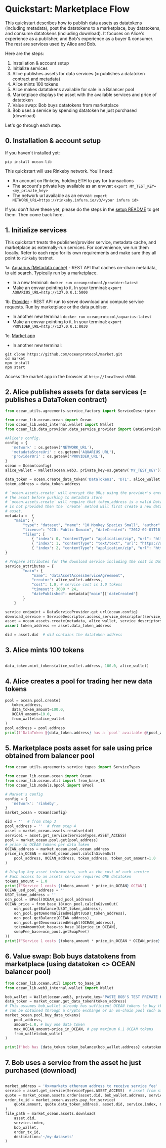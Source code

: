 # Quickstart: Marketplace Flow

This quickstart describes how to publish data assets as datatokens (including metadata), post the datatokens to a marketplace, buy datatokens, and consume datatokens (including download). It focuses on Alice's experience as a publisher, and Bob's experience as a buyer & consumer. The rest are services used by Alice and Bob.

Here are the steps:
1. Installation & account setup
1. Initialize services 
1. Alice publishes assets for data services (= publishes a datatoken contract and metadata)
1. Alice mints 100 tokens
1. Alice makes datatokens available for sale in a Balancer pool
1. Marketplace displays the asset with the available services and price of datatoken
1. Value swap: Bob buys datatokens from marketplace
1. Bob uses a service by spending datatoken he just purchased (download)

Let's go through each step.

## 0. Installation & account setup

If you haven't installed yet:
```console
pip install ocean-lib
```

This quickstart will use Rinkeby network. You'll need:
* An account on Rinkeby, holding ETH to pay for transactions
* The account's private key available as an envvar: `export MY_TEST_KEY=<my_private_key>`
* The network url available as an envvar: `export NETWORK_URL=https://rinkeby.infura.io/v3/<your infura id>`

If you don't have these yet, please do the steps in the [setup README](setup.md) to get them. Then come back here.

## 1. Initialize services

This quickstart treats the publisher/provider service, metadata cache, and marketplace as 
externally-run services. For convenience, we run them locally. Refer to each repo for 
its own requirements and make sure they all point to `rinkeby` testnet.

1a. [Aquarius (Metadata cache)](https://github.com/oceanprotocol/aquarius) - REST API that caches on-chain metadata, to aid search. Typically run by a marketplace.
* In a new terminal: `docker run oceanprotocol/provider:latest`
* Make an envvar pointing to it. In your terminal: `export AQUARIUS_URL=http://127.0.0.1:5000`

1b. [Provider](https://github.com/oceanprotocol/provider) - REST API run to serve download and compute service requests. Run by marketplace or the data publiser.
* In another new terminal: `docker run oceanprotocol/aquarius:latest`
* Make an envvar pointing to it. In your terminal: `export PROVIDER_URL=http://127.0.0.1:8030`

1c. [Market app](https://github.com/oceanprotocol/market)
* In another new terminal:
```
git clone https://github.com/oceanprotocol/market.git
cd market
npm install
npm start
```
Access the market app in the browser at `http://localhost:8000`.

## 2. Alice publishes assets for data services (= publishes a DataToken contract)

```python
from ocean_utils.agreements.service_factory import ServiceDescriptor

from ocean_lib.ocean.ocean import Ocean
from ocean_lib.web3_internal.wallet import Wallet
from ocean_lib.data_provider.data_service_provider import DataServiceProvider

#Alice's config.  
config = {
   'network' : os.getenv('NETWORK_URL'),
   'metadataStoreUri' : os.getenv('AQUARIUS_URL'),
   'providerUri' : os.getenv('PROVIDER_URL'),
}
ocean = Ocean(config)
alice_wallet = Wallet(ocean.web3, private_key=os.getenv('MY_TEST_KEY')) 

data_token = ocean.create_data_token('DataToken1', 'DT1', alice_wallet, blob=ocean.config.metadata_store_url)
token_address = data_token.address

# `ocean.assets.create` will encrypt the URLs using the provider's encrypt service endpoint and update 
# the asset before pushing to metadata store
# `ocean.assets.create` will require that token_address is a valid DataToken contract address, unless token_address
# is not provided then the `create` method will first create a new data token and use it in the new
# asset.
metadata =  {
    "main": {
        "type": "dataset", "name": "10 Monkey Species Small", "author": "Mario", 
        "license": "CC0: Public Domain", "dateCreated": "2012-02-01T10:55:11Z", 
        "files": [
            { "index": 0, "contentType": "application/zip", "url": "https://s3.amazonaws.com/datacommons-seeding-us-east/10_Monkey_Species_Small/assets/training.zip"},
            { "index": 1, "contentType": "text/text", "url": "https://s3.amazonaws.com/datacommons-seeding-us-east/10_Monkey_Species_Small/assets/monkey_labels.txt"},
            { "index": 2, "contentType": "application/zip", "url": "https://s3.amazonaws.com/datacommons-seeding-us-east/10_Monkey_Species_Small/assets/validation.zip"}]}
}

# Prepare attributes for the download service including the cost in DataTokens
service_attributes = {
        "main": {
            "name": "dataAssetAccessServiceAgreement",
            "creator": alice_wallet.address,
            "cost": 1.0, # service cost is 1.0 tokens 
            "timeout": 3600 * 24,
            "datePublished": metadata["main"]['dateCreated']
        }
    }

service_endpoint = DataServiceProvider.get_url(ocean.config)
download_service = ServiceDescriptor.access_service_descriptor(service_attributes, service_endpoint)
asset = ocean.assets.create(metadata, alice_wallet, service_descriptors=[download_service], data_token_address=token_address)
assert token_address == asset.data_token_address

did = asset.did  # did contains the datatoken address
```

## 3. Alice mints 100 tokens

```python

data_token.mint_tokens(alice_wallet.address, 100.0, alice_wallet)
```

## 4. Alice creates a pool for trading her new data tokens

```python
pool = ocean.pool.create(
   token_address,
   data_token_amount=100.0,
   OCEAN_amount=10.0,
   from_wallet=alice_wallet
)
pool_address = pool.address
print(f'DataToken @{data_token.address} has a `pool` available @{pool_address}')
```

## 5. Marketplace posts asset for sale using price obtained from balancer pool

```python
from ocean_utils.agreements.service_types import ServiceTypes

from ocean_lib.ocean.ocean import Ocean
from ocean_lib.ocean.util import from_base_18
from ocean_lib.models.bpool import BPool

# Market's config
config = {
   'network': 'rinkeby',
}
market_ocean = Ocean(config)

did = ''  # from step 3
pool_address = ''  # from step 4
asset = market_ocean.assets.resolve(did)
service1 = asset.get_service(ServiceTypes.ASSET_ACCESS)
pool = market_ocean.pool.get(pool_address)
# price in OCEAN tokens per data token
OCEAN_address = market_ocean.pool.ocean_address
price_in_OCEAN = market_ocean.pool.calcInGivenOut(
    pool_address, OCEAN_address, token_address, token_out_amount=1.0
)

# Display key asset information, such as the cost of each service
# Each access to an assets service requires ONE datatoken
tokens_amount = 1.0
print(f"Service 1 costs {tokens_amount * price_in_OCEAN} OCEAN")
OCEAN_usd_pool_address = ''
USDT_token_address = ''
ocn_pool = BPool(OCEAN_usd_pool_address)
OCEAN_price = from_base_18(ocn_pool.calcInGivenOut(
    ocn_pool.getBalance(USDT_token_address), 
    ocn_pool.getDenormalizedWeight(USDT_token_address),
    ocn_pool.getBalance(OCEAN_address), 
    ocn_pool.getDenormalizedWeight(OCEAN_address),
    tokenAmountOut_base=to_base_18(price_in_OCEAN),
    swapFee_base=ocn_pool.getSwapFee()
))
print(f"Service 1 costs {tokens_amount * price_in_OCEAN * OCEAN_price} USD")
```

## 6. Value swap: Bob buys datatokens from marketplace (using datatoken <> OCEAN balancer pool)

```python
from ocean_lib.ocean.util import to_base_18
from ocean_lib.web3_internal.wallet import Wallet

bob_wallet = Wallet(ocean.web3, private_key="PASTE BOB'S TEST PRIVATE KEY HERE")
data_token = market_ocean.get_data_token(token_address)
# This assumes bob_wallet already has sufficient OCEAN tokens to buy the data token. OCEAN tokens 
# can be obtained through a crypto exchange or an on-chain pool such as balancer or uniswap
market_ocean.pool.buy_data_tokens(
    pool_address, 
    amount=1.0, # buy one data token
    max_OCEAN_amount=price_in_OCEAN, # pay maximum 0.1 OCEAN tokens
    from_wallet=bob_wallet
)

print(f'bob has {data_token.token_balance(bob_wallet.address} datatokens.')
```
   
## 7. Bob uses a service from the asset he just purchased (download)

```python

market_address = '0x<markets ethereum address to receive service fee'
service = asset.get_service(ServiceTypes.ASSET_ACCESS)  # asset from step 5
quote = market_ocean.assets.order(asset.did, bob_wallet.address, service_index=service.index)
order_tx_id = market_ocean.assets.pay_for_service(
    quote.amount, quote.data_token_address, asset.did, service.index, market_address, bob_wallet
)
file_path = market_ocean.assets.download(
    asset.did, 
    service.index, 
    bob_wallet, 
    order_tx_id, 
    destination='~/my-datasets'
)
```
